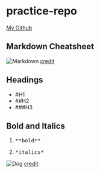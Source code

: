 # practice-repo
[My Github](https://github.com/zachariahwatson)
## Markdown Cheatsheet
![Markdown](https://upload.wikimedia.org/wikipedia/commons/thumb/4/48/Markdown-mark.svg/1024px-Markdown-mark.svg.png)
[credit](https://upload.wikimedia.org/wikipedia/commons/thumb/4/48/Markdown-mark.svg/1024px-Markdown-mark.svg.png)
## Headings
- #H1
- ##H2
- ###H3

## Bold and Italics
1. <pre>**bold**</pre>
2. <pre>*italics*</pre>

![Dog](https://hips.hearstapps.com/hmg-prod.s3.amazonaws.com/images/dog-puppy-on-garden-royalty-free-image-1586966191.jpg?crop=0.752xw:1.00xh;0.175xw,0&resize=640:*)
[credit](https://hips.hearstapps.com/hmg-prod.s3.amazonaws.com/images/dog-puppy-on-garden-royalty-free-image-1586966191.jpg?crop=0.752xw:1.00xh;0.175xw,0&resize=640:*)




